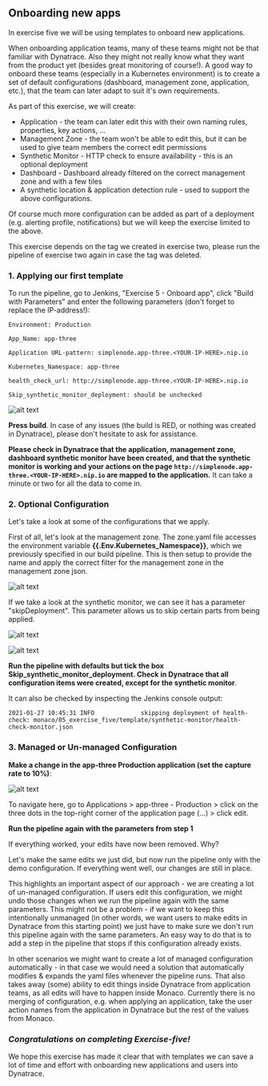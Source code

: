 ## Onboarding new apps

In exercise five we will be using templates to onboard new applications.

When onboarding application teams, many of these teams might not be that familiar with Dynatrace. Also they might not really know what they want from the product yet (besides great monitoring of course!). 
A good way to onboard these teams (especially in a Kubernetes environment) is to create a set of default configurations (dashboard, management zone, application, etc.), that the team can later adapt to suit it's own requirements.

As part of this exercise, we will create:

- Application - the team can later edit this with their own naming rules, properties, key actions, ...
- Management Zone - the team won't be able to edit this, but it can be used to give team members the correct edit permissions
- Synthetic Monitor - HTTP check to ensure availability - this is an optional deployment
- Dashboard - Dashboard already filtered on the correct management zone and with a few tiles
- A synthetic location & application detection rule - used to support the above configurations.

Of course much more configuration can be added as part of a deployment (e.g. alerting profile, notifications) but we will keep the exercise limited to the above.

This exercise depends on the tag we created in exercise two, please run the pipeline of exercise two again in case the tag was deleted.

### 1. Applying our first template

To run the pipeline, go to Jenkins, "Exercise 5 - Onboard app", click "Build with Parameters" and enter the following parameters (don't forget to replace the IP-address!):
```
Environment: Production

App_Name: app-three

Application URL-pattern: simplenode.app-three.<YOUR-IP-HERE>.nip.io

Kubernetes_Namespace: app-three

health_check_url: http://simplenode.app-three.<YOUR-IP-HERE>.nip.io

Skip_synthetic_monitor_deployment: should be unchecked
```

![alt text](../../assets/images/ex5_pipeline.png "Templates step 1")


**Press build**. In case of any issues (the build is RED, or nothing was created in Dynatrace), please don't hesitate to ask for assistance.

**Please check in Dynatrace that the application, management zone, dashboard synthetic monitor have been created, and that the synthetic monitor is working and your actions on the page ```http://simplenode.app-three.<YOUR-IP-HERE>.nip.io``` are mapped to the application.** It can take a minute or two for all the data to come in.

### 2. Optional Configuration

Let's take a look at some of the configurations that we apply.

First of all, let's look at the management zone. The zone.yaml file accesses the environment variable **{{.Env.Kubernetes_Namespace}}**, which we previously specified in our build pipeline. This is then setup to provide the name and apply the correct filter for the management zone in the management zone json.

![alt text](../../assets/images/ex5_mzYAML.png "Templates MZ")

If we take a look at the synthetic monitor, we can see it has a parameter "skipDeployment". This parameter allows us to skip certain parts from being applied.

![alt text](../../assets/images/ex5_synthYAML.png "Templates synthetic Monitor")

![alt text](../../assets/images/ex5_skipInPipeline.png "Templates step 2")

**Run the pipeline with defaults but tick the box Skip_synthetic_monitor_deployment. Check in Dynatrace that all configuration items were created, except for the synthetic monitor**.



It can also be checked by inspecting the Jenkins console output:

```2021-01-27 10:45:31 INFO  			skipping deployment of health-check: monaco/05_exercise_five/template/synthetic-monitor/health-check-monitor.json```

### 3. Managed or Un-managed Configuration

**Make a change in the app-three Production application (set the capture rate to 10%)**:

![alt text](../../assets/images/ex5_appSettings.png "Templates step 2")

To navigate here, go to Applications > app-three - Production > click on the three dots in the top-right corner of the application page (...) > click edit.

**Run the pipeline again with the parameters from step 1**

If everything worked, your edits have now been removed. Why?

Let's make the same edits we just did, but now run the pipeline only with the demo configuration. If everything went well, our changes are still in place.

This highlights an important aspect of our approach - we are creating a lot of un-managed configuration. If users edit this configuration, we might undo those changes when we run the pipeline again with the same parameters. This might not be a problem - if we want to keep this intentionally unmanaged (in other words, we want users to make edits in Dynatrace from this starting point) we just have to make sure we don't run this pipeline again with the same parameters. An easy way to do that is to add a step in the pipeline that stops if this configuration already exists.

In other scenarios we might want to create a lot of managed configuration automatically - in that case we would need a solution that automatically modifies & expands the yaml files whenever the pipeline runs. That also takes away (some) ability to edit things inside Dynatrace from application teams, as all edits will have to happen inside Monaco. Currently there is no merging of configuration, e.g. when applying an application, take the user action names from the application in Dynatrace but the rest of the values from Monaco.

### ***Congratulations on completing Exercise-five!***
We hope this exercise has made it clear that with templates we can save a lot of time and effort with onboarding new applications and users into Dynatrace.
